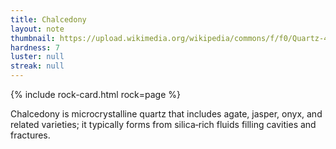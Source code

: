 ```yaml
---
title: Chalcedony
layout: note
thumbnail: https://upload.wikimedia.org/wikipedia/commons/f/f0/Quartz-46809.jpg
hardness: 7
luster: null
streak: null
---
```

{% include rock-card.html rock=page %}

Chalcedony is microcrystalline quartz that includes agate, jasper, onyx, and related varieties; it typically forms from silica‑rich fluids filling cavities and fractures.

